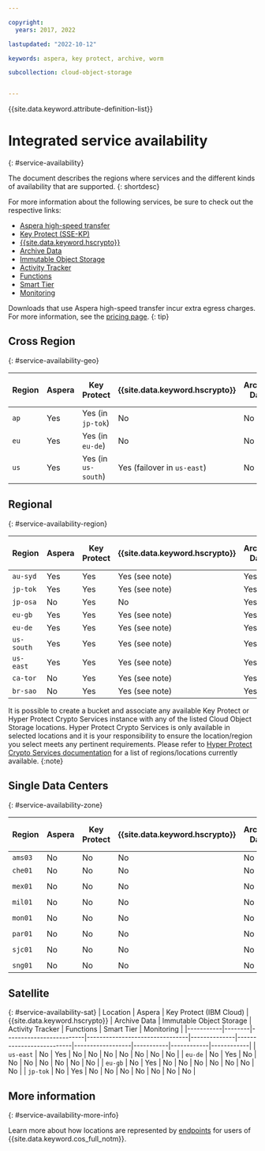 ```yaml
---

copyright:
  years: 2017, 2022

lastupdated: "2022-10-12"

keywords: aspera, key protect, archive, worm

subcollection: cloud-object-storage


---
```


{{site.data.keyword.attribute-definition-list}}

# Integrated service availability
{: #service-availability}

The document describes the regions where services and the different kinds of availability that are supported.
{: shortdesc}

For more information about the following services, be sure to check out the respective links:

* [Aspera high-speed transfer](/docs/cloud-object-storage/basics?topic=cloud-object-storage-aspera)
* [Key Protect (SSE-KP)](/docs/cloud-object-storage?topic=cloud-object-storage-kp)
* [{{site.data.keyword.hscrypto}}](/docs/cloud-object-storage?topic=cloud-object-storage-hpcs)
* [Archive Data](/docs/cloud-object-storage/basics?topic=cloud-object-storage-archive)
* [Immutable Object Storage](/docs/cloud-object-storage/basics?topic=cloud-object-storage-immutable)
* [Activity Tracker](/docs/activity-tracker?topic=activity-tracker-getting-started)
* [Functions](/docs/cloud-object-storage?topic=cloud-object-storage-functions)
* [Smart Tier](/docs/cloud-object-storage?topic=cloud-object-storage-billing#smart-tier-pricing-details)
* [Monitoring](/docs/cloud-object-storage?topic=cloud-object-storage-mm-cos-integration)

Downloads that use Aspera high-speed transfer incur extra egress charges. For more information, see the [pricing page](https://www.ibm.com/cloud/object-storage).
{: tip}

## Cross Region
{: #service-availability-geo}

| Region | Aspera | Key Protect         | {{site.data.keyword.hscrypto}} | Archive Data | Immutable Object Storage | Activity Tracker | Functions | Smart Tier | Monitoring | Replication |  One Rate |
|--------|--------|---------------------|--------------------------------|--------------|--------------------------|------------------|-----------|------------|------------|-------------| -----------|
| `ap`   | Yes    | Yes (in `jp-tok`)   | No                             | No           | No                       | `ap-tok`         | No        | Yes        | `ap-tok`   | Yes         |  No        |
| `eu`   | Yes    | Yes (in `eu-de`)    | No                             | No           | No                       | `eu-de`          | No        | Yes        | `eu-de`    | Yes         |  No        |
| `us`   | Yes    | Yes (in `us-south`) | Yes (failover in `us-east`)    | No           | Yes                      | `us-south`       | No        | Yes        | `us-south` | Yes         |  No        |


## Regional
{: #service-availability-region}

| Region     | Aspera | Key Protect | {{site.data.keyword.hscrypto}} | Archive Data | Immutable Object Storage | Activity Tracker | Functions | Smart Tier | Monitoring | Replication | One Rate |
|------------|--------|-------------|--------------------------------|--------------|--------------------------|------------------|-----------|------------|------------|-------------| ------------|
| `au-syd`   | Yes    | Yes         | Yes (see note)                 | Yes          | Yes                      | `au-syd`         | Yes       | Yes        | `au-syd`   | Yes         | Yes         |
| `jp-tok`   | Yes    | Yes         | Yes (see note)                 | Yes          | Yes                      | `ap-tok`         | Yes       | Yes        | `ap-tok`   | Yes         | Yes         |
| `jp-osa`   | No     | Yes         | No                             | Yes          | Yes                      | `ap-osa`         | Yes       | Yes        | `ap-osa`   | Yes         | Yes         |
| `eu-gb`    | Yes    | Yes         | Yes (see note)                 | Yes          | Yes                      | `eu-gb`          | Yes       | Yes        | `eu-gb`    | Yes         | Yes         |
| `eu-de`    | Yes    | Yes         | Yes (see note)                 | Yes          | Yes                      | `eu-de`          | Yes       | Yes        | `eu-de`    | Yes         | Yes         |
| `us-south` | Yes    | Yes         | Yes (see note)                 | Yes          | Yes                      | `us-south`       | Yes       | Yes        | `us-south` | Yes         | Yes         |
| `us-east`  | Yes    | Yes         | Yes (see note)                 | Yes          | Yes                      | `us-east`        | Yes       | Yes        | `us-east`  | Yes         | Yes         |
| `ca-tor`   | No     | Yes         | Yes (see note)                 | Yes          | Yes                      | `ca-tor`         | Yes       | Yes        | `ca-tor`   | Yes         | Yes         |
| `br-sao`   | No     | Yes         | Yes (see note)                 | Yes          | Yes                      | `br-sao`         | Yes       | Yes        | `br-sao`   | Yes         | Yes         |

It is possible to create a bucket and associate any available Key Protect or Hyper Protect Crypto Services instance with any of the listed Cloud Object Storage locations. Hyper Protect Crypto Services is only available in selected locations and it is your responsibility to ensure the location/region you select meets any pertinent requirements. Please refer to [Hyper Protect Crypto Services documentation](/docs/hs-crypto?topic=hs-crypto-regions) for a list of regions/locations currently available. 
{:note}

## Single Data Centers
{: #service-availability-zone}

| Region  | Aspera | Key Protect | {{site.data.keyword.hscrypto}} | Archive Data | Immutable Object Storage | Activity Tracker | Functions | Smart Tier | Monitoring | Replication | One Rate |
|---------|--------|-------------|--------------------------------|--------------|--------------------------|------------------|-----------|------------|------------|-------------| -----------|
| `ams03` | No     | No          | No                             | No           | No                       | `eu-de`          | No        | Yes        | `eu-de`    | Yes         | Yes        |
| `che01` | No     | No          | No                             | No           | No                       | `ap-tok`         | No        | Yes        | `ap-tok`   | Yes         | Yes        |
| `mex01` | No     | No          | No                             | No           | No                       | `us-south`       | No        | Yes        | `us-south` | No          | Yes        |
| `mil01` | No     | No          | No                             | No           | No                       | `eu-de`          | No        | Yes        | `eu-de`    | Yes         | Yes        |
| `mon01` | No     | No          | No                             | No           | No                       | `us-south`       | No        | Yes        | `us-south` | Yes         | Yes        |
| `par01` | No     | No          | No                             | No           | No                       | `eu-de`          | No        | Yes        | `eu-de`    | Yes         | Yes        |
| `sjc01` | No     | No          | No                             | No           | No                       | `us-south`       | No        | Yes        | `us-south` | Yes         | Yes        |
| `sng01` | No     | No          | No                             | No           | No                       | `ap-tok`         | No        | Yes        | `ap-tok`   | Yes         | Yes        |

## Satellite 
{: #service-availability-sat}
| Location  | Aspera | Key Protect (IBM Cloud) | {{site.data.keyword.hscrypto}} | Archive Data | Immutable Object Storage | Activity Tracker | Functions | Smart Tier | Monitoring |
|-----------|--------|-------------------------|--------------------------------|--------------|--------------------------|------------------|-----------|------------|------------|
| `us-east` | No     | Yes                     | No                             | No           | No                       | No               | No        | No         | No         |
| `eu-de`   | No     | Yes                     | No                             | No           | No                       | No               | No        | No         | No         |
| `eu-gb`   | No     | Yes                     | No                             | No           | No                       | No               | No        | No         | No         |
| `jp-tok`  | No     | Yes                     | No                             | No           | No                       | No               | No        | No         | No         |

## More information
{: #service-availability-more-info}

Learn more about how locations are represented by [endpoints](/docs/services/cloud-object-storage?topic=cloud-object-storage-endpoints) for users of {{site.data.keyword.cos_full_notm}}.